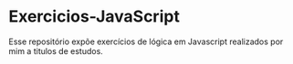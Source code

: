 # Exercicios-JavaScript
Esse repositório expõe exercícios de lógica em Javascript realizados por mim a titulos de estudos.
